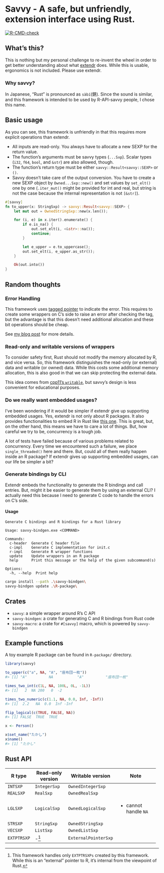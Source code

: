 
<!-- README.md is generated from README.Rmd. Please edit that file -->

# Savvy - A safe, but unfriendly, extension interface using Rust.

<!-- badges: start -->

[![R-CMD-check](https://github.com/yutannihilation/savvy/actions/workflows/R-CMD-check.yaml/badge.svg)](https://github.com/yutannihilation/savvy/actions/workflows/R-CMD-check.yaml)

<!-- badges: end -->

## What’s this?

This is nothing but my personal challenge to re-invent the wheel in
order to get better understanding about what
[extendr](https://extendr.github.io/) does. While this is usable,
ergonomics is not included. Please use extendr.

### Why savvy?

In Japanese, “Rust” is pronounced as `sàbí`(錆). Since the sound is
similar, and this framework is intended to be used by R-API-savvy
people, I chose this name.

## Basic usage

As you can see, this framework is unfriendly in that this requires more
explicit operations than extendr.

- All inputs are read-only. You always have to allocate a new SEXP for
  the return value.
- The function’s arguments must be savvy types (`...Sxp`). Scalar types
  (`i32`, `f64`, `bool`, and `&str`) are also allowed, though.
- The function’s return type must be either `savvy::Result<savvy::SEXP>`
  or `()`.
- Savvy doesn’t take care of the output conversion. You have to create a
  new SEXP object by `Owned...Sxp::new()` and set values by `set_elt()`
  one by one (`.iter_mut()` might be provided for int and real, but
  string is not the case because the internal representation is not
  `[&str]`).

``` rust
#[savvy]
fn to_upper(x: StringSxp) -> savvy::Result<savvy::SEXP> {
    let mut out = OwnedStringSxp::new(x.len());

    for (i, e) in x.iter().enumerate() {
        if e.is_na() {
            out.set_elt(i, <&str>::na());
            continue;
        }

        let e_upper = e.to_uppercase();
        out.set_elt(i, e_upper.as_str());
    }

    Ok(out.into())
}
```

## Random thoughts

### Error Handling

This framework uses [tagged
pointer](%22https://en.wikipedia.org/wiki/Tagged_pointer%22) to indicate
the error. This requires to create some wrappers on C’s side to raise an
error after checking the tag, but the advantage is that this doesn’t
need additional allocation and these bit operations should be cheap.

See [my blog
post](https://yutani.rbind.io/post/dont-panic-we-can-unwind/) for more
details.

### Read-only and writable versions of wrappers

To consider safety first, Rust should not modify the memory allocated by
R, and vice versa. So, this framework distinguishes the read-only (or
external) data and writable (or owned) data. While this costs some
additional memory allocation, this is also good in that we can skip
protecting the external data.

This idea comes from [cpp11’s
`writable`](https://cpp11.r-lib.org/articles/motivations.html#copy-on-write-semantics),
but savvy’s design is less convenient for educational purposes.

### Do we really want embedded usages?

I’ve been wondering if it would be simpler if extendr give up supporting
embedded usages. Yes, extendr is not only about R packages. It also
provides functionalities to embed R in Rust like [this
one](https://github.com/yutannihilation/extendr-tide-api-server-example).
This is great, but, on the other hand, this means we have to care a lot
of things. But, how careful we try to be, concurrency is a tough job.

A lot of tests have failed because of various problems related to
concurrency. Every time we encountered such a failure, we place
`single_threaded()` here and there. But, could all of them really happen
inside an R package? If extendr gives up supporting embedded usages, can
our life be simpler a bit?

### Generate bindings by CLI

Extendr embeds the functionality to generate the R bindings and call
entries. But, might it be easier to generate them by using an external
CLI? I actually need this because I need to generate C code to handle
the errors on C’s side.

#### Usage

``` console
Generate C bindings and R bindings for a Rust library

Usage: savvy-bindgen.exe <COMMAND>

Commands:
  c-header  Generate C header file
  c-impl    Generate C implementation for init.c
  r-impl    Generate R wrapper functions
  update    Update wrappers in an R package
  help      Print this message or the help of the given subcommand(s)

Options:
  -h, --help  Print help
```

``` sh
cargo install --path .\savvy-bindgen\
savvy-bindgen update .\R-package\
```

## Crates

- `savvy`: a simple wrapper around R’s C API
- `savvy-bindgen`: a crate for generating C and R bindings from Rust
  code
- `savvy-macro`: a crate for `#[savvy]` macro, which is powered by
  `savvy-bindgen`

## Example functions

A toy example R package can be found in `R-package/` directory.

``` r
library(savvy)

to_upper(c("a", NA, "A", "座布団一枚"))
#> [1] "A"          NA           "A"          "座布団一枚"

times_two_int(c(1L, NA, 100L, 0L, -1L))
#> [1]   2  NA 200   0  -2

times_two_numeric(c(1.1, NA, 0.0, Inf, -Inf))
#> [1]  2.2   NA  0.0  Inf -Inf

flip_logical(c(TRUE, FALSE, NA))
#> [1] FALSE  TRUE  TRUE

x <- Person()

x$set_name("たかし")
x$name()
#> [1] "たかし"
```

## Rust API

<table style="width:98%;">
<colgroup>
<col style="width: 16%" />
<col style="width: 23%" />
<col style="width: 27%" />
<col style="width: 30%" />
</colgroup>
<thead>
<tr class="header">
<th>R type</th>
<th>Read-only version</th>
<th>Writable version</th>
<th>Note</th>
</tr>
</thead>
<tbody>
<tr class="odd">
<td><code>INTSXP</code></td>
<td><code>IntegerSxp</code></td>
<td><code>OwnedIntegerSxp</code></td>
<td></td>
</tr>
<tr class="even">
<td><code>REALSXP</code></td>
<td><code>RealSxp</code></td>
<td><code>OwnedRealSxp</code></td>
<td></td>
</tr>
<tr class="odd">
<td><code>LGLSXP</code></td>
<td><code>LogicalSxp</code></td>
<td><code>OwnedLogicalSxp</code></td>
<td><ul>
<li>cannot handle <code>NA</code></li>
</ul></td>
</tr>
<tr class="even">
<td><code>STRSXP</code></td>
<td><code>StringSxp</code></td>
<td><code>OwnedStringSxp</code></td>
<td></td>
</tr>
<tr class="odd">
<td><code>VECSXP</code></td>
<td><code>ListSxp</code></td>
<td><code>OwnedListSxp</code></td>
<td></td>
</tr>
<tr class="even">
<td><code>EXTPTRSXP</code></td>
<td>-<a href="#fn1" class="footnote-ref" id="fnref1"
role="doc-noteref"><sup>1</sup></a></td>
<td><code>ExternalPointerSxp</code></td>
<td></td>
</tr>
</tbody>
</table>
<section id="footnotes" class="footnotes footnotes-end-of-document"
role="doc-endnotes">
<hr />
<ol>
<li id="fn1"><p>This framework handles only <code>EXTPTRSXPs</code>
created by this framework. While this is an “external” pointer to R,
it’s internal from the viewpoint of Rust.<a href="#fnref1"
class="footnote-back" role="doc-backlink">↩︎</a></p></li>
</ol>
</section>
